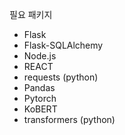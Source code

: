 필요 패키지
- Flask
- Flask-SQLAlchemy
- Node.js
- REACT
- requests (python)
- Pandas
- Pytorch
- KoBERT
- transformers (python)
